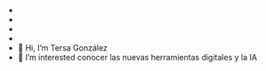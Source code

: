 -
-
-
-
- 👋 Hi, I’m Tersa González
- 👀 I’m interested conocer las nuevas herramientas digitales y la IA


<!---
MTRATERE09GLEZ/MTRATERE09GLEZ is a ✨ special ✨ repository because its `README.md` (this file) appears on your GitHub profile.
You can click the Preview link to take a look at your changes.
--->
